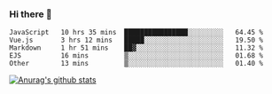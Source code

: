 ### Hi there 👋



<!--
**webB1an/webB1an** is a ✨ _special_ ✨ repository because its `README.md` (this file) appears on your GitHub profile.

Here are some ideas to get you started:

- 🔭 I’m currently working on ...
- 🌱 I’m currently learning ...
- 👯 I’m looking to collaborate on ...
- 🤔 I’m looking for help with ...
- 💬 Ask me about ...
- 📫 How to reach me: ...
- 😄 Pronouns: ...
- ⚡ Fun fact: ...
-->

<!--START_SECTION:waka-->
```text
JavaScript   10 hrs 35 mins  ████████████████░░░░░░░░░   64.45 % 
Vue.js       3 hrs 12 mins   █████░░░░░░░░░░░░░░░░░░░░   19.50 % 
Markdown     1 hr 51 mins    ██▓░░░░░░░░░░░░░░░░░░░░░░   11.32 % 
EJS          16 mins         ▒░░░░░░░░░░░░░░░░░░░░░░░░   01.68 % 
Other        13 mins         ▒░░░░░░░░░░░░░░░░░░░░░░░░   01.40 % 
```
<!--END_SECTION:waka-->


[![Anurag's github stats](https://github-readme-stats.vercel.app/api?username=webB1an&show_icons=true&theme=radical)](https://github.com/anuraghazra/github-readme-stats)

